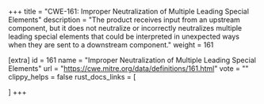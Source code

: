 +++
title = "CWE-161: Improper Neutralization of Multiple Leading Special Elements"
description	= "The product receives input from an upstream component, but it does not neutralize or incorrectly neutralizes multiple leading special elements that could be interpreted in unexpected ways when they are sent to a downstream component."
weight = 161

[extra]
id = 161
name = "Improper Neutralization of Multiple Leading Special Elements"
url = "https://cwe.mitre.org/data/definitions/161.html"
vote = ""
clippy_helps = false
rust_docs_links = [
	
]
+++

